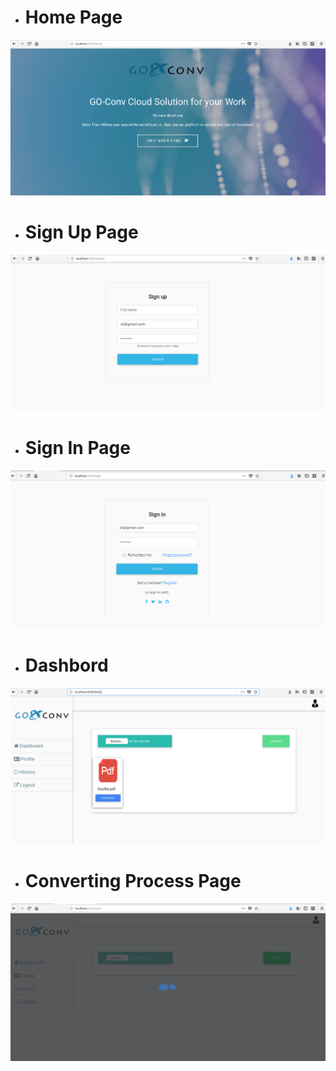 - # Home Page
<img src="https://github.com/tarfa-info/Go-conv-front/blob/master/images/Screenshot%20from%202018-11-29%2018-59-54.png"/>

- # Sign Up Page
<img src="https://github.com/tarfa-info/Go-conv-front/blob/master/images/Screenshot%20from%202018-11-29%2017-26-14.png"/>

- # Sign In Page
<img src="https://github.com/tarfa-info/Go-conv-front/blob/master/images/Screenshot%20from%202018-11-29%2017-26-07.png"/>

- # Dashbord
<img src="https://github.com/tarfa-info/Go-conv-front/blob/master/images/Screenshot%20from%202018-11-29%2018-13-29.png"/>

- # Converting Process Page
<img src="https://github.com/tarfa-info/Go-conv-front/blob/master/images/Screenshot%20from%202018-11-29%2018-03-47.png"/>
